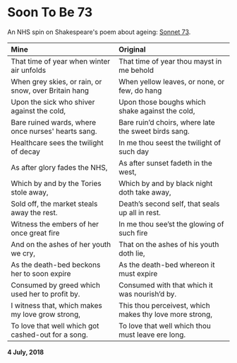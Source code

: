 # Soon To Be 73

An NHS spin on Shakespeare's poem about ageing: [Sonnet 73](http://www.sparknotes.com/shakespeare/shakesonnets/section4/).

**Mine**|**Original**
:-------|:-----------
That time of year when winter air unfolds | That time of year thou mayst in me behold
When grey skies, or rain, or snow, over Britain hang | When yellow leaves, or none, or few, do hang
Upon the sick who shiver against the cold, |  Upon those boughs which shake against the cold,
Bare ruined wards, where once nurses' hearts sang. | Bare ruin’d choirs, where late the sweet birds sang.
Healthcare sees the twilight of decay | In me thou seest the twilight of such day
As after glory fades the NHS, | As after sunset fadeth in the west,
Which by and by the Tories stole away, | Which by and by black night doth take away,
Sold off, the market steals away the rest. | Death’s second self, that seals up all in rest.
Witness the embers of her once great fire  | In me thou see’st the glowing of such fire
And on the ashes of her youth we cry, | That on the ashes of his youth doth lie,
As the death-bed beckons her to soon expire | As the death-bed whereon it must expire
Consumed by greed which used her to profit by. | Consumed with that which it was nourish’d by.
I witness that, which makes my love grow strong, | This thou perceivest, which makes thy love more strong,
To love that well which got cashed-out for a song. | To love that well which thou must leave ere long.

**4 July, 2018**

&nbsp;

